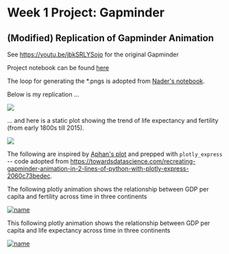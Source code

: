 # Week 1 Project: Gapminder

## (Modified) Replication of Gapminder Animation

See https://youtu.be/jbkSRLYSojo for the original Gapminder

Project notebook can be found <a href="https://github.com/spicedacademy/tensor-tarragon-student-code/blob/mmuratardag/01_14/gapminder_final.ipynb" target="_blank">here</a>

The loop for generating the *.pngs is adopted from <a href="https://github.com/spicedacademy/tensor-tarragon-student-code/blob/nader/week2/Covid_cases_deaths_analysis.ipynb" target="_blank">Nader's notebook</a>.

Below is my replication ...

![](https://github.com/spicedacademy/tensor-tarragon-student-code/blob/mmuratardag/Week01/01_14/pngs/output.gif)

... and here is a static plot showing the trend of life expectancy and fertility (from early 1800s till 2015).

![](https://github.com/spicedacademy/tensor-tarragon-student-code/blob/mmuratardag/01_14/static_plot.png)

The following are inspired by <a href="https://github.com/spicedacademy/tensor-tarragon-student-code/blob/alphan/project_week_01/life_expectancy_fertility_over_the_years_fps_hue_10_fix_legend.gif" target="_blank">Aphan's plot</a> and prepped with ```plotly_express``` -- code adopted from https://towardsdatascience.com/recreating-gapminder-animation-in-2-lines-of-python-with-plotly-express-2060c73bedec.

The following plotly animation shows the relationship between GDP per capita and fertility across time in three continents

[![name](https://github.com/spicedacademy/tensor-tarragon-student-code/blob/mmuratardag/Week01/01_14/fert_plot.png)](https://raw.githack.com/spicedacademy/tensor-tarragon-student-code/mmuratardag/01_14/gm_px_fert.html?token=AKB7Q33GKM2YRRBKW6SVS3TABK43U)


This following plotly animation shows the relationship between GDP per capita and life expectancy across time in three continents

[![name](https://github.com/spicedacademy/tensor-tarragon-student-code/blob/mmuratardag/Week01/01_14/life_plot.png)](https://raw.githack.com/spicedacademy/tensor-tarragon-student-code/mmuratardag/01_14/gm_px_life.html?token=AKB7Q35TDG2JREPSX3TEIS3ABK5R6)
